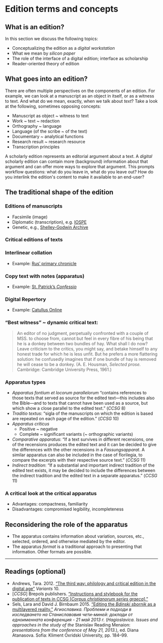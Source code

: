 # Edition terms and concepts

## What is an edition?

In this section we discuss the following topics:

* Conceptualizing the edition as a *digital workstation*
* What we mean by *silicon paper*
* The role of the interface of a digital edition; interface as scholarship
* Reader-oriented theory of edition

## What goes into an edition?
There are often multiple perspectives on the components of an edition.  For example, we can look at a manuscript as an object in itself, or as a witness to text. And what do we mean, exactly, when we talk about *text*? Take a look at the following, sometimes opposing concepts:

* Manuscript as object ~ witness to text
* Work ~ text ~ redaction
* Orthography ~ language
* Language (of the scribe ~ of the text)
* Documentary ~ analytical functions
* Research result ~ research resource
* Transcription principles

A scholarly edition represents an editorial argument about a text. A *digital* scholarly edition can contain more (background) information about that argument and can offer more ways to explore that argument. This prompts workflow questions: what do you leave in, what do you leave out? How do you interlink the edition's content to make it available to an end-user?

## The traditional shape of the edition

### Editions of manuscripts

* Facsimile (image)
* Diplomatic (transcription), e.g. [IOSPE](http://iospe.kcl.ac.uk/5.5.html)
* Genetic, e.g., [Shelley-Godwin Archive](http://shelleygodwinarchive.org/sc/oxford/frankenstein/volume/i/#/p2)

### Critical editions of texts

### Interlinear collation

* Example: [Rus′ primary chronicle](http://pvl.obdurodon.org/browser.xhtml)

### Copy text with notes (apparatus)

* Example: [St. Patrick’s *Confessio*](http://www.confessio.ie/etexts/confessio_latin#02)

### Digital Repertory

* Example: [Catullus Online](http://www.catullusonline.org/CatullusOnline/index.php?dir=poems&w_apparatus=1&showall=1)

### “Best witness” ~ dynamic critical text:

> An editor of no judgment, perpetually confronted with a couple of MSS. to choose from, cannot but feel in every fibre of his being that he is a donkey between two bundles of hay. What shall I do now? Leave criticism to the critics, you might say, and betake himself to any honest trade for which he is less unfit. But he prefers a more flattering solution: he confusedly imagines that if one bundle of hay is removed he will cease to be a donkey. (A. E. Housman, *Selected prose.* Cambridge: Cambridge University Press, 1961.)

### Apparatus types

* _Apparatus fontium et locorum parallelorum_ “contains references to those texts that served as source for the edited text—this includes also the Bible—and to texts that cannot have been used as a source, but which show a close parallel to the edited text.” (_CCSG_ 8)
* _Traditio textus_: “sigla of the manuscripts on which the edition is based are repeated on each page of the edition.” (_CCSG_ 10)
* _Apparatus criticus_
	* Positive ~ negative
	* Complete ~ significant variants (~ orthographic variants)
* _Comparative apparatus_: “If a text survives in different recensions, one of the recensions produces the edited text and it can be decided to give the differences with the other recensions in a _Fassungsapparat_. A similar apparatus can also be included in the case of florilegia, to compare the excerpts with their respective source text.” (_CCSG_ 11)
* _Indirect tradition_: “If a substantial and important indirect tradition of the edited text exists, it may be decided to include the differences between the indirect tradition and the edited text in a separate apparatus.” (_CCSG_ 11)

### A critical look at the critical apparatus

* Advantages: compactness, familiarity
* Disadvantages: compromised legibility, incompleteness

## Reconsidering the role of the apparatus

* The apparatus contains information about variation, sources, etc., selected, ordered, and otherwise mediated by the editor.
* The apparatus *format* is a traditional approach to presenting that information. Other formats are possible.

_____

## Readings (optional)

* Andrews, Tara. 2012. [“The third way: philology and critical edition in the digital age”](https://www.academia.edu/2510270/The_Third_Way_Philology_and_Critical_Edition_in_the_Digital_Age) _Variants_ 10.
* [_CCSG_] Brepols publishers. [“Instructions and stylebook for the publication of texts in CCSG [_Corpus christianorum series graeca_].”](http://www.corpuschristianorum.org/series/pdf/CCSG_Guidelines.pdf)
* Sels, Lara and David J. Birnbaum 2015. [“Editing the _Bdinski sbornik_ as a multilayered reality.”](../../general/2014-01-14_bdinski-sofia-paper.pdf) _Агиославика. Проблеми и подходи в изследването на Станиславовия чети-миней: доклади от едноименната конференция - 21 май 2013 г._ (_Hagioslavica. Issues and approaches in the study of the_ Stanislav Reading Menaion: _presentations from the conference of May 21, 2013._), ed. Diana Atanasova. Sofia: Kliment Oxridski University, pp. 184–99.

